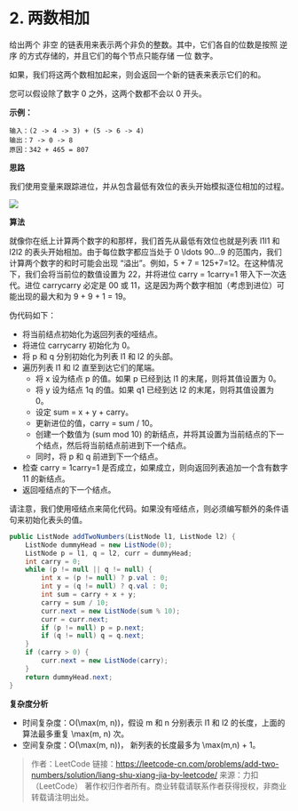 # 2. 两数相加

给出两个 非空 的链表用来表示两个非负的整数。其中，它们各自的位数是按照 逆序 的方式存储的，并且它们的每个节点只能存储 一位 数字。

如果，我们将这两个数相加起来，则会返回一个新的链表来表示它们的和。

您可以假设除了数字 0 之外，这两个数都不会以 0 开头。

**示例：**

```
输入：(2 -> 4 -> 3) + (5 -> 6 -> 4)
输出：7 -> 0 -> 8
原因：342 + 465 = 807
```

**思路**

我们使用变量来跟踪进位，并从包含最低有效位的表头开始模拟逐位相加的过程。

<img src="https://pic.leetcode-cn.com/Figures/2/2_add_two_numbers.svg" />

**算法**

就像你在纸上计算两个数字的和那样，我们首先从最低有效位也就是列表 l1l1 和 l2l2 的表头开始相加。由于每位数字都应当处于 0 \ldots 90…9 的范围内，我们计算两个数字的和时可能会出现 “溢出”。例如，5 + 7 = 125+7=12。在这种情况下，我们会将当前位的数值设置为 22，并将进位 carry = 1carry=1 带入下一次迭代。进位 carrycarry 必定是 00 或 11，这是因为两个数字相加（考虑到进位）可能出现的最大和为 9 + 9 + 1 = 19。

伪代码如下：

* 将当前结点初始化为返回列表的哑结点。
* 将进位 carrycarry 初始化为 0。
* 将 p 和 q 分别初始化为列表 l1 和 l2 的头部。
* 遍历列表 l1 和 l2 直至到达它们的尾端。
	* 将 x 设为结点 p 的值。如果 p 已经到达 l1 的末尾，则将其值设置为 0。
	* 将 y 设为结点 1q 的值。如果 q1 已经到达 l2 的末尾，则将其值设置为 0。
	* 设定 sum = x + y + carry。
	* 更新进位的值，carry = sum / 10。
	* 创建一个数值为 (sum mod 10) 的新结点，并将其设置为当前结点的下一个结点，然后将当前结点前进到下一个结点。
	* 同时，将 p 和 q 前进到下一个结点。
* 检查 carry = 1carry=1 是否成立，如果成立，则向返回列表追加一个含有数字 11 的新结点。
* 返回哑结点的下一个结点。

请注意，我们使用哑结点来简化代码。如果没有哑结点，则必须编写额外的条件语句来初始化表头的值。

```java
public ListNode addTwoNumbers(ListNode l1, ListNode l2) {
    ListNode dummyHead = new ListNode(0);
    ListNode p = l1, q = l2, curr = dummyHead;
    int carry = 0;
    while (p != null || q != null) {
        int x = (p != null) ? p.val : 0;
        int y = (q != null) ? q.val : 0;
        int sum = carry + x + y;
        carry = sum / 10;
        curr.next = new ListNode(sum % 10);
        curr = curr.next;
        if (p != null) p = p.next;
        if (q != null) q = q.next;
    }
    if (carry > 0) {
        curr.next = new ListNode(carry);
    }
    return dummyHead.next;
}
```

**复杂度分析**

* 时间复杂度：O(\max(m, n))，假设 m 和 n 分别表示 l1 和 l2 的长度，上面的算法最多重复 \max(m, n) 次。
* 空间复杂度：O(\max(m, n))， 新列表的长度最多为 \max(m,n) + 1。

>作者：LeetCode
>链接：https://leetcode-cn.com/problems/add-two-numbers/solution/liang-shu-xiang-jia-by-leetcode/
>来源：力扣（LeetCode）
>著作权归作者所有。商业转载请联系作者获得授权，非商业转载请注明出处。